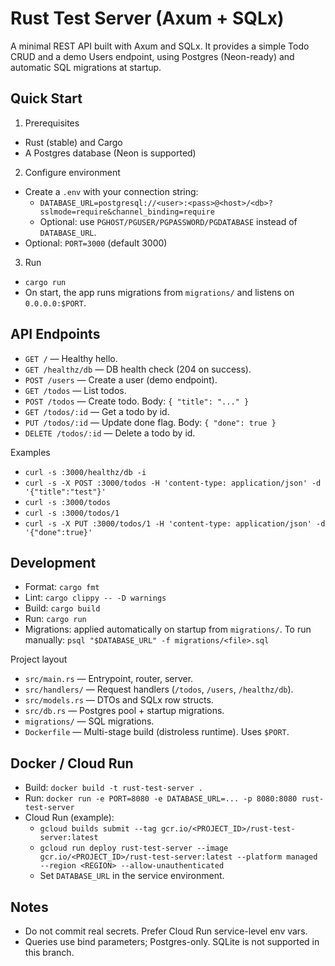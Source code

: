 # Rust Test Server (Axum + SQLx)

A minimal REST API built with Axum and SQLx. It provides a simple Todo CRUD and a demo Users endpoint, using Postgres (Neon-ready) and automatic SQL migrations at startup.

## Quick Start

1) Prerequisites
- Rust (stable) and Cargo
- A Postgres database (Neon is supported)

2) Configure environment
- Create a `.env` with your connection string:
  - `DATABASE_URL=postgresql://<user>:<pass>@<host>/<db>?sslmode=require&channel_binding=require`
  - Optional: use `PGHOST/PGUSER/PGPASSWORD/PGDATABASE` instead of `DATABASE_URL`.
- Optional: `PORT=3000` (default 3000)

3) Run
- `cargo run`
- On start, the app runs migrations from `migrations/` and listens on `0.0.0.0:$PORT`.

## API Endpoints

- `GET /` — Healthy hello.
- `GET /healthz/db` — DB health check (204 on success).
- `POST /users` — Create a user (demo endpoint).
- `GET /todos` — List todos.
- `POST /todos` — Create todo. Body: `{ "title": "..." }`
- `GET /todos/:id` — Get a todo by id.
- `PUT /todos/:id` — Update done flag. Body: `{ "done": true }`
- `DELETE /todos/:id` — Delete a todo by id.

Examples
- `curl -s :3000/healthz/db -i`
- `curl -s -X POST :3000/todos -H 'content-type: application/json' -d '{"title":"test"}'`
- `curl -s :3000/todos`
- `curl -s :3000/todos/1`
- `curl -s -X PUT :3000/todos/1 -H 'content-type: application/json' -d '{"done":true}'`

## Development

- Format: `cargo fmt`
- Lint: `cargo clippy -- -D warnings`
- Build: `cargo build`
- Run: `cargo run`
- Migrations: applied automatically on startup from `migrations/`. To run manually: `psql "$DATABASE_URL" -f migrations/<file>.sql`

Project layout
- `src/main.rs` — Entrypoint, router, server.
- `src/handlers/` — Request handlers (`/todos`, `/users`, `/healthz/db`).
- `src/models.rs` — DTOs and SQLx row structs.
- `src/db.rs` — Postgres pool + startup migrations.
- `migrations/` — SQL migrations.
- `Dockerfile` — Multi-stage build (distroless runtime). Uses `$PORT`.

## Docker / Cloud Run

- Build: `docker build -t rust-test-server .`
- Run: `docker run -e PORT=8080 -e DATABASE_URL=... -p 8080:8080 rust-test-server`
- Cloud Run (example):
  - `gcloud builds submit --tag gcr.io/<PROJECT_ID>/rust-test-server:latest`
  - `gcloud run deploy rust-test-server --image gcr.io/<PROJECT_ID>/rust-test-server:latest --platform managed --region <REGION> --allow-unauthenticated`
  - Set `DATABASE_URL` in the service environment.

## Notes

- Do not commit real secrets. Prefer Cloud Run service-level env vars.
- Queries use bind parameters; Postgres-only. SQLite is not supported in this branch.
